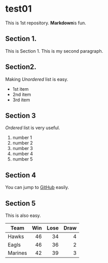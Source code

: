 # test01
 
This is 1st repository.
**Markdown**is fun.

## Section 1.
This is Section 1.
This is my second paragraph.

## Section2.
Making *Unordered* list is easy.

- 1st item
- 2nd item
- 3rd item

## Section 3
*Ordered* list is very useful.

1. number 1
1. number 2 
1. number 3
1. number 4
1. number 5

## Section 4

You can jump to [GitHub](https://github.com/)
easily.

## Section 5

This is also easy.

|Team   |Win |Lose |Draw |
|-------|---:|----:|----:|
|Hawks  |  46|   34|    4|
|Eagls  |  46|   36|    2|
|Marines|  42|   39|    3|
